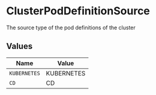 # ClusterPodDefinitionSource

The source type of the pod definitions of the cluster


## Values

| Name         | Value        |
| ------------ | ------------ |
| `KUBERNETES` | KUBERNETES   |
| `CD`         | CD           |